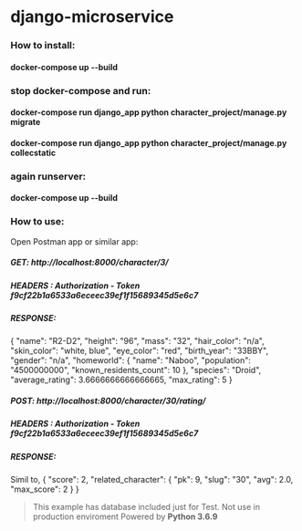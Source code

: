 # django-microservice


### How to install:
#### docker-compose up --build 


### stop docker-compose and run:

#### docker-compose run django_app python character_project/manage.py migrate
#### docker-compose run django_app python character_project/manage.py collecstatic
### again runserver:
#### docker-compose up --build 


### How to use:

Open Postman app or similar app:

##### GET: http://localhost:8000/character/3/
##### HEADERS : Authorization - Token f9cf22b1a6533a6eceec39ef1f15689345d5e6c7

##### RESPONSE:
{
    "name": "R2-D2",
    "height": "96",
    "mass": "32",
    "hair_color": "n/a",
    "skin_color": "white, blue",
    "eye_color": "red",
    "birth_year": "33BBY",
    "gender": "n/a",
    "homeworld": {
        "name": "Naboo",
        "population": "4500000000",
        "known_residents_count": 10
    },
    "species": "Droid",
    "average_rating": 3.6666666666666665,
    "max_rating": 5
}

##### POST: http://localhost:8000/character/30/rating/
##### HEADERS : Authorization - Token f9cf22b1a6533a6eceec39ef1f15689345d5e6c7


##### RESPONSE:
Simil to, 
{
    "score": 2,
    "related_character": {
        "pk": 9,
        "slug": "30",
        "avg": 2.0,
        "max_score": 2
    }
}


> This example has database included just for Test. Not use in production enviroment
> Powered by **Python 3.6.9**

